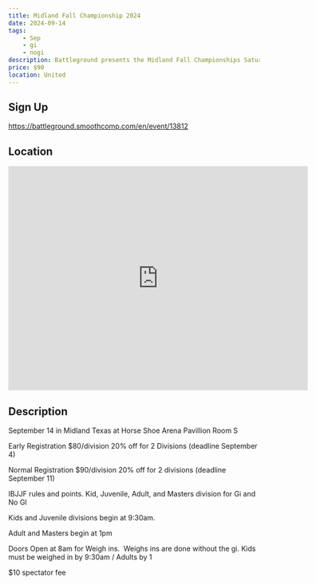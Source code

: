 ```yaml
---
title: Midland Fall Championship 2024
date: 2024-09-14
tags:
    - Sep
    - gi 
    - nogi 
description: Battleground presents the Midland Fall Championships Saturday September 14
price: $90
location: United
---
```

## Sign Up
https://battleground.smoothcomp.com/en/event/13812

## Location
<iframe src="https://www.google.com/maps/embed?pb=!1m18!1m12!1m3!1d12345.6789!2d!3d!2m3!1f0!2f0!3f0!3m2!1i1024!2i768!4f13.1!3m3!1m2!1s0x0%3A0x0!2z!5e0!3m2!1sen!2sus!4v1234567890" width="600" height="450" style="border:0;" allowfullscreen="" loading="lazy"></iframe>

## Description
September 14 in Midland Texas at Horse Shoe Arena Pavillion Room S


Early Registration $80/division 20% off for 2 Divisions (deadline September 4)


Normal Registration $90/division 20% off for 2 divisions (deadline September 11)


IBJJF rules and points. Kid, Juvenile, Adult, and Masters division for Gi and No GI 


Kids and Juvenile divisions begin at 9:30am.


Adult and Masters begin at 1pm


Doors Open at 8am for Weigh ins.  Weighs ins are done without the gi. Kids must be weighed in by 9:30am / Adults by 1


$10 spectator fee